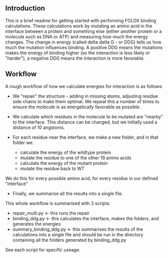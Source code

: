 ## Introduction
This is a brief readme for getting started with performing FOLDX binding calculations. These calculations work by mutating an amino acid in the interface between a protein and something else (either another protein or a molecule such as DNA or ATP) and measuring how much the energy changes. The change in energy (called delta delta G - or DDG) tells us how much the mutation influences binding. A positive DDG means the mutations makes the energy of binding higher (so the interaction is less likely or "harder"), a negative DDG means the interaction is more favorable.

## Workflow 
A rough workflow of how we calculate energies for interaction is as follows:

- We "repair" the structure - adding in missing atoms, adjusting residue side chains to make them optimal. We repeat this a number of times to ensure the molecule is as energetically favorable as possible.

- We calculate which residues in the molecule to be mutated are "nearby" to the interface. This distance can be changed, but we initially used a distance of 10 angstoms.

- For each residue near the interface, we make a new folder, and in that folder we:
    - calculate the energy of the wildtype protein
    - mutate the residue to one of the other 19 animo acids
    - calculate the energy of the mutant protein
    - mutate the residue back to WT
    
We do this for every possible amino acid, for every residue in our defined "interface"

- Finally, we summarise all the results into a single file.

This whole workflow is summarised with 3 scripts:

* repair_multi.py    <- this runs the repair 
* binding_ddg.py    <- this calculates the interface, makes the folders, and generates the energies
* summary_binding_ddg.py   <- this summarises the results of the calculations into a single file and should be run in the directory containing all the folders generated by binding_ddg.py

See each script for specific useage.
